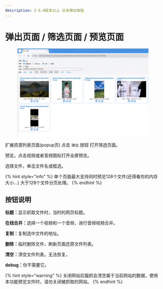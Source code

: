 ```yaml
---
description: 2.6.0版本以上 点击弹出按钮
---
```


# 弹出页面 / 筛选页面 / 预览页面

<figure><img src="../.gitbook/assets/QQ图片20250309023916 (1).png" alt=""><figcaption></figcaption></figure>

扩展资源列表页面(popup页) 点击 `弹出` 按钮 打开筛选页面。

预览，点击视频或者音频图标打开全屏预览。

选择文件，单击文件名或框选。

{% hint style="info" %}
单个页面最大支持同时预览128个文件(还得看你的内存大小...) 大于128个文件分页处理。
{% endhint %}

## 按钮说明

**标题：**&#x663E;示抓取文件时，当时的网页标题。

**在线合并：**&#x9009;择一个视频和一个音频，进行音频视频合并。

**复制：**&#x590D;制选中文件的地址。

**删除：**&#x4E34;时删除文件，刷新页面还原文件列表。

**清空：**&#x6E05;空文件列表，无法恢复。

**debug：**&#x4F60;不需要它。



{% hint style="warning" %}
关闭网站后猫抓会清空属于当前网站的数据，使用本功能预览文件时，请勿关闭被抓取的网站。
{% endhint %}
